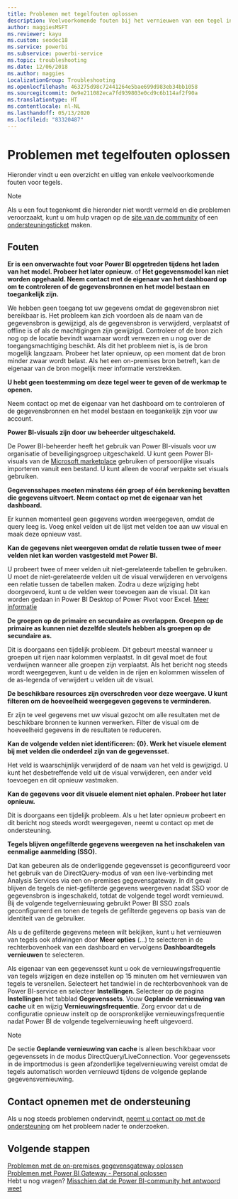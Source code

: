 ```yaml
---
title: Problemen met tegelfouten oplossen
description: Veelvoorkomende fouten bij het vernieuwen van een tegel in Power BI
author: maggiesMSFT
ms.reviewer: kayu
ms.custom: seodec18
ms.service: powerbi
ms.subservice: powerbi-service
ms.topic: troubleshooting
ms.date: 12/06/2018
ms.author: maggies
LocalizationGroup: Troubleshooting
ms.openlocfilehash: 463275d98c72441264e5bae699d983eb34bb1058
ms.sourcegitcommit: 0e9e211082eca7fd939803e0cd9c6b114af2f90a
ms.translationtype: HT
ms.contentlocale: nl-NL
ms.lasthandoff: 05/13/2020
ms.locfileid: "83320487"
---
```

# <a name="troubleshooting-tile-errors"></a>Problemen met tegelfouten oplossen
Hieronder vindt u een overzicht en uitleg van enkele veelvoorkomende fouten voor tegels.

> [!NOTE]
> Als u een fout tegenkomt die hieronder niet wordt vermeld en die problemen veroorzaakt, kunt u om hulp vragen op de [site van de community](https://community.powerbi.com/) of een [ondersteuningsticket](https://powerbi.microsoft.com/support/) maken.
> 
> 

## <a name="errors"></a>Fouten
**Er is een onverwachte fout voor Power BI opgetreden tijdens het laden van het model. Probeer het later opnieuw.**
of **Het gegevensmodel kan niet worden opgehaald. Neem contact met de eigenaar van het dashboard op om te controleren of de gegevensbronnen en het model bestaan en toegankelijk zijn.**

We hebben geen toegang tot uw gegevens omdat de gegevensbron niet bereikbaar is. Het probleem kan zich voordoen als de naam van de gegevensbron is gewijzigd, als de gegevensbron is verwijderd, verplaatst of offline is of als de machtigingen zijn gewijzigd. Controleer of de bron zich nog op de locatie bevindt waarnaar wordt verwezen en u nog over de toegangsmachtiging beschikt. Als dit het probleem niet is, is de bron mogelijk langzaam. Probeer het later opnieuw, op een moment dat de bron minder zwaar wordt belast. Als het een on-premises bron betreft, kan de eigenaar van de bron mogelijk meer informatie verstrekken.

**U hebt geen toestemming om deze tegel weer te geven of de werkmap te openen.**

Neem contact op met de eigenaar van het dashboard om te controleren of de gegevensbronnen en het model bestaan en toegankelijk zijn voor uw account.

**Power BI-visuals zijn door uw beheerder uitgeschakeld.**

De Power BI-beheerder heeft het gebruik van Power BI-visuals voor uw organisatie of beveiligingsgroep uitgeschakeld.
U kunt geen Power BI- visuals van de [Microsoft marketplace](https://appsource.microsoft.com/marketplace/apps?page=1&product=power-bi-visuals) gebruiken of persoonlijke visuals importeren vanuit een bestand. U kunt alleen de vooraf verpakte set visuals gebruiken.


**Gegevensshapes moeten minstens één groep of één berekening bevatten die gegevens uitvoert. Neem contact op met de eigenaar van het dashboard.**

Er kunnen momenteel geen gegevens worden weergegeven, omdat de query leeg is. Voeg enkel velden uit de lijst met velden toe aan uw visual en maak deze opnieuw vast.

**Kan de gegevens niet weergeven omdat de relatie tussen twee of meer velden niet kan worden vastgesteld met Power BI.**

U probeert twee of meer velden uit niet-gerelateerde tabellen te gebruiken. U moet de niet-gerelateerde velden uit de visual verwijderen en vervolgens een relatie tussen de tabellen maken. Zodra u deze wijziging hebt doorgevoerd, kunt u de velden weer toevoegen aan de visual. Dit kan worden gedaan in Power BI Desktop of Power Pivot voor Excel. [Meer informatie](../transform-model/desktop-create-and-manage-relationships.md)

**De groepen op de primaire en secundaire as overlappen. Groepen op de primaire as kunnen niet dezelfde sleutels hebben als groepen op de secundaire as.**

Dit is doorgaans een tijdelijk probleem. Dit gebeurt meestal wanneer u groepen uit rijen naar kolommen verplaatst. In dit geval moet de fout verdwijnen wanneer alle groepen zijn verplaatst. Als het bericht nog steeds wordt weergegeven, kunt u de velden in de rijen en kolommen wisselen of de as-legenda of verwijdert u velden uit de visual.  

**De beschikbare resources zijn overschreden voor deze weergave. U kunt filteren om de hoeveelheid weergegeven gegevens te verminderen.**

Er zijn te veel gegevens met uw visual gezocht om alle resultaten met de beschikbare bronnen te kunnen verwerken. Filter de visual om de hoeveelheid gegevens in de resultaten te reduceren.

**Kan de volgende velden niet identificeren: {0}. Werk het visuele element bij met velden die onderdeel zijn van de gegevensset.**

Het veld is waarschijnlijk verwijderd of de naam van het veld is gewijzigd. U kunt het desbetreffende veld uit de visual verwijderen, een ander veld toevoegen en dit opnieuw vastmaken.

**Kan de gegevens voor dit visuele element niet ophalen. Probeer het later opnieuw.**

Dit is doorgaans een tijdelijk probleem. Als u het later opnieuw probeert en dit bericht nog steeds wordt weergegeven, neemt u contact op met de ondersteuning.

**Tegels blijven ongefilterde gegevens weergeven na het inschakelen van eenmalige aanmelding (SSO).**

Dat kan gebeuren als de onderliggende gegevensset is geconfigureerd voor het gebruik van de DirectQuery-modus of van een live-verbinding met Analysis Services via een on-premises gegevensgateway. In dit geval blijven de tegels de niet-gefilterde gegevens weergeven nadat SSO voor de gegevensbron is ingeschakeld, totdat de volgende tegel wordt vernieuwd. Bij de volgende tegelvernieuwing gebruikt Power BI SSO zoals geconfigureerd en tonen de tegels de gefilterde gegevens op basis van de identiteit van de gebruiker. 

Als u de gefilterde gegevens meteen wilt bekijken, kunt u het vernieuwen van tegels ook afdwingen door **Meer opties** (...) te selecteren in de rechterbovenhoek van een dashboard en vervolgens **Dashboardtegels vernieuwen** te selecteren.

Als eigenaar van een gegevensset kunt u ook de vernieuwingsfrequentie van tegels wijzigen en deze instellen op 15 minuten om het vernieuwen van tegels te versnellen. Selecteert het tandwiel in de rechterbovenhoek van de Power BI-service en selecteer **Instellingen**. Selecteer op de pagina **Instellingen** het tabblad **Gegevenssets**. Vouw **Geplande vernieuwing van cache** uit en wijzig **Vernieuwingsfrequentie**. Zorg ervoor dat u de configuratie opnieuw instelt op de oorspronkelijke vernieuwingsfrequentie nadat Power BI de volgende tegelvernieuwing heeft uitgevoerd.

> [!NOTE]
> De sectie **Geplande vernieuwing van cache** is alleen beschikbaar voor gegevenssets in de modus DirectQuery/LiveConnection. Voor gegevenssets in de importmodus is geen afzonderlijke tegelvernieuwing vereist omdat de tegels automatisch worden vernieuwd tijdens de volgende geplande gegevensvernieuwing.

## <a name="contact-support"></a>Contact opnemen met de ondersteuning
Als u nog steeds problemen ondervindt, [neemt u contact op met de ondersteuning](https://support.powerbi.com) om het probleem nader te onderzoeken.

## <a name="next-steps"></a>Volgende stappen
[Problemen met de on-premises gegevensgateway oplossen](service-gateway-onprem-tshoot.md)  
[Problemen met Power BI Gateway - Personal oplossen](service-admin-troubleshooting-power-bi-personal-gateway.md)  
Hebt u nog vragen? [Misschien dat de Power BI-community het antwoord weet](https://community.powerbi.com/)
